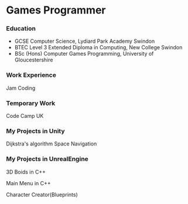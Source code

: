 # Games Programmer

### Education
- GCSE Computer Science, Lydiard Park Academy Swindon
- BTEC Level 3 Extended Diploma in Computing, New College Swindon
- BSc (Hons) Computer Games Programming, University of Gloucestershire

### Work Experience
Jam Coding<br />

### Temporary Work
Code Camp UK<br />

### My Projects in Unity
Dijkstra's algorithm Space Navigation<br />


### My Projects in UnrealEngine
3D Boids in C++<br />

Main Menu in C++<br />

Character Creator(Blueprints)<br />


